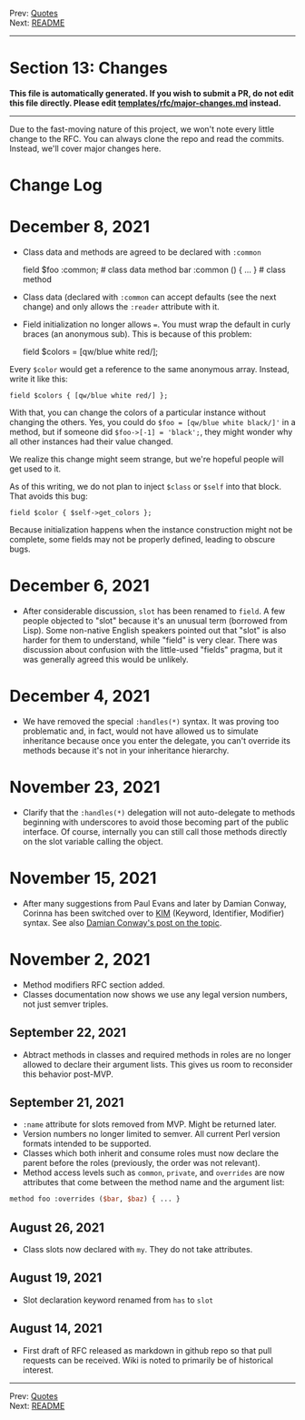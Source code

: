 Prev: [Quotes](quotes.md)   
Next: [README](/README.md)

---

# Section 13: Changes

**This file is automatically generated. If you wish to submit a PR, do not
edit this file directly. Please edit
[templates/rfc/major-changes.md](https://github.com/Ovid/Cor/tree/master/templates/rfc/major-changes.md) instead.**

---

Due to the fast-moving nature of this project, we won't note every little
change to the RFC. You can always clone the repo and read the commits.
Instead, we'll cover major changes here.

# Change Log

# December 8, 2021

- Class data and methods are agreed to be declared with `:common`

    field $foo :common;              # class data
    method bar :common () { ... }    # class method

- Class data (declared with `:common` can accept defaults (see the next
  change) and only allows the `:reader` attribute with it.

- Field initialization no longer allows `=`.  You must wrap the default in
  curly braces (an anonymous sub). This is because of this problem:

    field $colors = [qw/blue white red/];

Every `$color` would get a reference to the same anonymous array. Instead, write
it like this:

    field $colors { [qw/blue white red/] };

With that, you can change the colors of a particular instance without changing
the others. Yes, you could do `$foo = [qw/blue white black/]'` in a method,
but if someone did `$foo->[-1] = 'black';`, they might wonder why all other
instances had their value changed.

We realize this change might seem strange, but we're hopeful people will get
used to it.

As of this writing, we do not plan to inject `$class` or `$self` into that
block. That avoids this bug:

    field $color { $self->get_colors };

Because initialization happens when the instance construction might not be
complete, some fields may not be properly defined, leading to obscure bugs.

# December 6, 2021

- After considerable discussion, `slot` has been renamed to `field`. A few
  people objected to "slot" because it's an unusual term (borrowed from Lisp).
  Some non-native English speakers pointed out that "slot" is also harder for
  them to understand, while "field" is very clear. There was discussion about
  confusion with the little-used "fields" pragma, but it was generally agreed
  this would be unlikely.

# December 4, 2021

- We have removed the special `:handles(*)` syntax. It was proving too
  problematic and, in fact, would not have allowed us to simulate inheritance
  because once you enter the delegate, you can't override its methods because
  it's not in your inheritance hierarchy.

# November 23, 2021

- Clarify that the `:handles(*)` delegation will not auto-delegate to methods
  beginning with underscores to avoid those becoming part of the public
  interface. Of course, internally you can still call those methods directly
  on the slot variable calling the object.

# November 15, 2021

- After many suggestions from Paul Evans and later by Damian Conway, Corinna
  has been switched over to
  [KIM](https://ovid.github.io/articles/language-design-consistency.html)
  (Keyword, Identifier, Modifier) syntax. See also [Damian Conway's post on
  the
  topic](http://blogs.perl.org/users/damian_conway/2021/11/a-dream-resyntaxed.html).

# November 2, 2021

- Method modifiers RFC section added.
- Classes documentation now shows we use any legal version numbers, not just
  semver triples.

## September 22, 2021

- Abtract methods in classes and required methods in roles are no longer
  allowed to declare their argument lists. This gives us room to reconsider
  this behavior post-MVP.

## September 21, 2021

- `:name` attribute for slots removed from MVP. Might be returned later.
- Version numbers no longer limited to semver. All current Perl version
  formats intended to be supported.
- Classes which both inherit and consume roles must now declare the parent
  before the roles (previously, the order was not relevant).
- Method access levels such as `common`, `private`, and `overrides` are now
  attributes that come between the method name and the argument list:

```perl
method foo :overrides ($bar, $baz) { ... }
```

## August 26, 2021

- Class slots now declared with `my`. They do not take attributes.

## August 19, 2021

- Slot declaration keyword renamed from `has` to `slot`

## August 14, 2021

- First draft of RFC released as markdown in github repo so that pull requests
  can be received. Wiki is noted to primarily be of historical interest.


---

Prev: [Quotes](quotes.md)   
Next: [README](/README.md)
